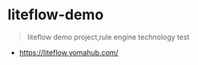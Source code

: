 # liteflow-demo
> liteflow demo project,rule engine technology test

* https://liteflow.yomahub.com/
